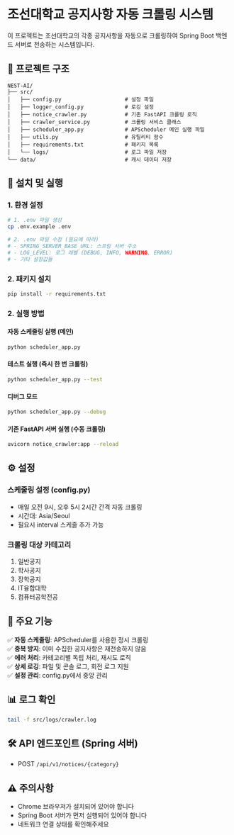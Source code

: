 # 조선대학교 공지사항 자동 크롤링 시스템

이 프로젝트는 조선대학교의 각종 공지사항을 자동으로 크롤링하여 Spring Boot 백엔드 서버로 전송하는 시스템입니다.

## 📁 프로젝트 구조

```
NEST-AI/
├── src/
│   ├── config.py                    # 설정 파일
│   ├── logger_config.py             # 로깅 설정
│   ├── notice_crawler.py            # 기존 FastAPI 크롤링 로직
│   ├── crawler_service.py           # 크롤링 서비스 클래스
│   ├── scheduler_app.py             # APScheduler 메인 실행 파일
│   ├── utils.py                     # 유틸리티 함수
│   ├── requirements.txt             # 패키지 목록
│   └── logs/                        # 로그 파일 저장
└── data/                            # 캐시 데이터 저장
```

## 🚀 설치 및 실행

### 1. 환경 설정

```bash
# 1. .env 파일 생성
cp .env.example .env

# 2. .env 파일 수정 (필요에 따라)
# - SPRING_SERVER_BASE_URL: 스프링 서버 주소
# - LOG_LEVEL: 로그 레벨 (DEBUG, INFO, WARNING, ERROR)
# - 기타 설정값들
```

### 2. 패키지 설치

```bash
pip install -r requirements.txt
```

### 2. 실행 방법

#### 자동 스케줄링 실행 (메인)

```bash
python scheduler_app.py
```

#### 테스트 실행 (즉시 한 번 크롤링)

```bash
python scheduler_app.py --test
```

#### 디버그 모드

```bash
python scheduler_app.py --debug
```

#### 기존 FastAPI 서버 실행 (수동 크롤링)

```bash
uvicorn notice_crawler:app --reload
```

## ⚙️ 설정

### 스케줄링 설정 (config.py)

- 매일 오전 9시, 오후 5시 2시간 간격 자동 크롤링
- 시간대: Asia/Seoul
- 필요시 interval 스케줄 추가 가능

### 크롤링 대상 카테고리

1. 일반공지
2. 학사공지
3. 장학공지
4. IT융합대학
5. 컴퓨터공학전공

## 🔧 주요 기능

✅ **자동 스케줄링**: APScheduler를 사용한 정시 크롤링  
✅ **중복 방지**: 이미 수집한 공지사항은 재전송하지 않음  
✅ **에러 처리**: 카테고리별 독립 처리, 재시도 로직  
✅ **상세 로깅**: 파일 및 콘솔 로그, 회전 로그 지원  
✅ **설정 관리**: config.py에서 중앙 관리

## 📊 로그 확인

```bash
tail -f src/logs/crawler.log
```

## 🛠️ API 엔드포인트 (Spring 서버)

- POST `/api/v1/notices/{category}`

## ⚠️ 주의사항

- Chrome 브라우저가 설치되어 있어야 합니다
- Spring Boot 서버가 먼저 실행되어 있어야 합니다
- 네트워크 연결 상태를 확인해주세요
